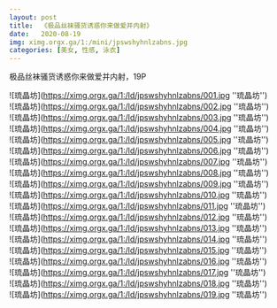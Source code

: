 ```yaml
---
layout: post
title:  《极品丝袜骚货诱惑你来做爱并内射》
date:   2020-08-19
img: ximg.orgx.ga/1:/mini/jpswshyhnlzabns.jpg
categories: [美女, 性感, 泳衣]
---
```


极品丝袜骚货诱惑你来做爱并内射，19P

![琉晶坊](https://ximg.orgx.ga/1:/ld/jpswshyhnlzabns/001.jpg ''琉晶坊'') <br>
![琉晶坊](https://ximg.orgx.ga/1:/ld/jpswshyhnlzabns/002.jpg ''琉晶坊'') <br>
![琉晶坊](https://ximg.orgx.ga/1:/ld/jpswshyhnlzabns/003.jpg ''琉晶坊'') <br>
![琉晶坊](https://ximg.orgx.ga/1:/ld/jpswshyhnlzabns/004.jpg ''琉晶坊'') <br>
![琉晶坊](https://ximg.orgx.ga/1:/ld/jpswshyhnlzabns/005.jpg ''琉晶坊'') <br>
![琉晶坊](https://ximg.orgx.ga/1:/ld/jpswshyhnlzabns/006.jpg ''琉晶坊'') <br>
![琉晶坊](https://ximg.orgx.ga/1:/ld/jpswshyhnlzabns/007.jpg ''琉晶坊'') <br>
![琉晶坊](https://ximg.orgx.ga/1:/ld/jpswshyhnlzabns/008.jpg ''琉晶坊'') <br>
![琉晶坊](https://ximg.orgx.ga/1:/ld/jpswshyhnlzabns/009.jpg ''琉晶坊'') <br>
![琉晶坊](https://ximg.orgx.ga/1:/ld/jpswshyhnlzabns/010.jpg ''琉晶坊'') <br>
![琉晶坊](https://ximg.orgx.ga/1:/ld/jpswshyhnlzabns/011.jpg ''琉晶坊'') <br>
![琉晶坊](https://ximg.orgx.ga/1:/ld/jpswshyhnlzabns/012.jpg ''琉晶坊'') <br>
![琉晶坊](https://ximg.orgx.ga/1:/ld/jpswshyhnlzabns/013.jpg ''琉晶坊'') <br>
![琉晶坊](https://ximg.orgx.ga/1:/ld/jpswshyhnlzabns/014.jpg ''琉晶坊'') <br>
![琉晶坊](https://ximg.orgx.ga/1:/ld/jpswshyhnlzabns/015.jpg ''琉晶坊'') <br>
![琉晶坊](https://ximg.orgx.ga/1:/ld/jpswshyhnlzabns/016.jpg ''琉晶坊'') <br>
![琉晶坊](https://ximg.orgx.ga/1:/ld/jpswshyhnlzabns/017.jpg ''琉晶坊'') <br>
![琉晶坊](https://ximg.orgx.ga/1:/ld/jpswshyhnlzabns/018.jpg ''琉晶坊'') <br>
![琉晶坊](https://ximg.orgx.ga/1:/ld/jpswshyhnlzabns/019.jpg ''琉晶坊'') <br>
